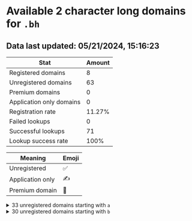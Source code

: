 # Available 2 character long domains for `.bh`

## Data last updated: 05/21/2024, 15:16:23

|Stat|Amount|
|--|--|
|Registered domains|8|
|Unregistered domains|63|
|Premium domains|0|
|Application only domains|0|
|Registration rate|11.27%|
|Failed lookups|0|
|Successful lookups|71|
|Lookup success rate|100%|


|Meaning|Emoji|
|--|--|
|Unregistered|:white_check_mark:|
|Application only|:writing_hand:|
|Premium domain|:gem:|

<details>
<summary>33 unregistered domains starting with <bold><code>a</code></bold></summary>

|Type|Domain|
|--|--|
|:white_check_mark:|`a0.bh`|
|:white_check_mark:|`a1.bh`|
|:white_check_mark:|`a2.bh`|
|:white_check_mark:|`a3.bh`|
|:white_check_mark:|`a4.bh`|
|:white_check_mark:|`a5.bh`|
|:white_check_mark:|`a6.bh`|
|:white_check_mark:|`a7.bh`|
|:white_check_mark:|`a8.bh`|
|:white_check_mark:|`a9.bh`|
|:white_check_mark:|`ab.bh`|
|:white_check_mark:|`ac.bh`|
|:white_check_mark:|`ad.bh`|
|:white_check_mark:|`ae.bh`|
|:white_check_mark:|`af.bh`|
|:white_check_mark:|`ah.bh`|
|:white_check_mark:|`ai.bh`|
|:white_check_mark:|`aj.bh`|
|:white_check_mark:|`ak.bh`|
|:white_check_mark:|`al.bh`|
|:white_check_mark:|`am.bh`|
|:white_check_mark:|`an.bh`|
|:white_check_mark:|`ao.bh`|
|:white_check_mark:|`ap.bh`|
|:white_check_mark:|`aq.bh`|
|:white_check_mark:|`ar.bh`|
|:white_check_mark:|`as.bh`|
|:white_check_mark:|`at.bh`|
|:white_check_mark:|`au.bh`|
|:white_check_mark:|`aw.bh`|
|:white_check_mark:|`ax.bh`|
|:white_check_mark:|`ay.bh`|
|:white_check_mark:|`az.bh`|
</details>
<details>
<summary>30 unregistered domains starting with <bold><code>b</code></bold></summary>

|Type|Domain|
|--|--|
|:white_check_mark:|`b0.bh`|
|:white_check_mark:|`b1.bh`|
|:white_check_mark:|`b2.bh`|
|:white_check_mark:|`b3.bh`|
|:white_check_mark:|`b4.bh`|
|:white_check_mark:|`b5.bh`|
|:white_check_mark:|`b6.bh`|
|:white_check_mark:|`b7.bh`|
|:white_check_mark:|`b8.bh`|
|:white_check_mark:|`ba.bh`|
|:white_check_mark:|`bb.bh`|
|:white_check_mark:|`bc.bh`|
|:white_check_mark:|`bd.bh`|
|:white_check_mark:|`bf.bh`|
|:white_check_mark:|`bg.bh`|
|:white_check_mark:|`bi.bh`|
|:white_check_mark:|`bj.bh`|
|:white_check_mark:|`bk.bh`|
|:white_check_mark:|`bl.bh`|
|:white_check_mark:|`bm.bh`|
|:white_check_mark:|`bn.bh`|
|:white_check_mark:|`bo.bh`|
|:white_check_mark:|`bp.bh`|
|:white_check_mark:|`bq.bh`|
|:white_check_mark:|`br.bh`|
|:white_check_mark:|`bs.bh`|
|:white_check_mark:|`bt.bh`|
|:white_check_mark:|`bx.bh`|
|:white_check_mark:|`by.bh`|
|:white_check_mark:|`bz.bh`|
</details>